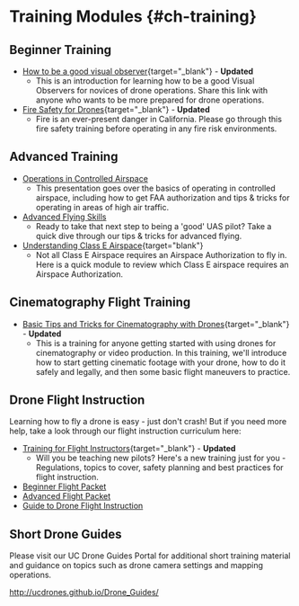 # Training Modules {#ch-training}

## Beginner Training
- [How to be a good visual observer](https://ucdrones.github.io/library/trainings/VisualObserver/index.html){target="_blank"} -  **Updated**
    - This is an introduction for learning how to be a good Visual Observers for novices of drone operations.  Share this link with anyone who wants to be more prepared for drone operations.
- [Fire Safety for Drones](https://ucdrones.github.io/library/trainings/FireSafety/index.html){target="_blank"} -  **Updated**
    - Fire is an ever-present danger in California.  Please go through this fire safety training before operating in any fire risk environments.


## Advanced Training

- [Operations in Controlled Airspace](https://docs.google.com/presentation/d/e/2PACX-1vTvF97jWLOutaLH81ZWNG4ha0bPoNaYHCOnMw9g2QHMr-W4oo8x1KCwAFTxvuCz_y-mJ3SeDRx85YW5/pub?start=false&loop=false&delayms=3000)
    - This presentation goes over the basics of operating in controlled airspace, including how to get FAA authorization and tips & tricks for operating in areas of high air traffic.
- [Advanced Flying Skills](https://docs.google.com/presentation/d/e/2PACX-1vQgZVNi8rwmqbyscPT9QfDAuNvgBCNWLHSHJNPil47D8hJbHT_OjTZT-0jR6-dCmSubR52dX-HgfJe1/pub?start=false&loop=false&delayms=3000)
    - Ready to take that next step to being a 'good' UAS pilot?  Take a quick dive through our tips & tricks for advanced flying.
- [Understanding Class E Airspace](https://ucdrones.github.io/library/trainings/ClassE/story.html){target="blank"}
    - Not all Class E Airspace requires an Airspace Authorization to fly in. Here is a quick module to review which Class E airspace requires an Airspace Authorization.

## Cinematography Flight Training
- [Basic Tips and Tricks for Cinematography with Drones](https://ucdrones.github.io/library/trainings/BasicCinema/index.html){target="_blank"} - **Updated**
    - This is a training for anyone getting started with using drones for cinematography or video production.  In this training, we'll introduce how to start getting cinematic footage with your drone, how to do it safely and legally, and then some basic flight maneuvers to practice.

## Drone Flight Instruction
Learning how to fly a drone is easy - just don't crash!  But if you need more help, take a look through our flight instruction curriculum here:

- [Training for Flight Instructors](https://ucdrones.github.io/library/trainings/FlightTraining/index.html){target="_blank"} -  **Updated**
    - Will you be teaching new pilots?  Here's a new training just for you - Regulations, topics to cover, safety planning and best practices for flight instruction.
- [Beginner Flight Packet](https://ucdrones.github.io/library/trainings/FlightInstruction/Beginner_Packet.pdf)
- [Advanced Flight Packet](https://ucdrones.github.io/library/trainings/FlightInstruction/Advanced_Packet.pdf)
- [Guide to Drone Flight Instruction](https://ucdrones.github.io/library/trainings/FlightInstruction/Guide_to_Drone_Flight_Instruction.pdf)


## Short Drone Guides

Please visit our UC Drone Guides Portal for additional short training material and guidance on topics such as drone camera settings and mapping operations.

http://ucdrones.github.io/Drone_Guides/

<!-- ## Certification Training

- [Night Flying Certification Training](https://docs.google.com/presentation/d/e/2PACX-1vSfIkWTp24UkUPKk82TTK3Mw_Yp_ScsVnISSmLUjcd-OB7csbv88CxzAgyx6ZbznOSZZCVuDs_g1AIf/pub?start=false&loop=false&delayms=3000)

    The University of California holds a Part 107.29 waiver that enables night flying operations by UC students, staff and faculty for University business (including research and media).  In order to utilize the waiver, you must 
    - Complete the above flight training and pass the knowledge exam with 100%
    - Equip your sUAS with an anti-collision strobe light visible for at least 3 miles at night
    - Conduct a systematic site assessment
    - Have at least 1 Visual Observer
    - Maintain visual line of the sight of the sUAS
    - Use UC Drones to file a flight request and post-flight report
-->

